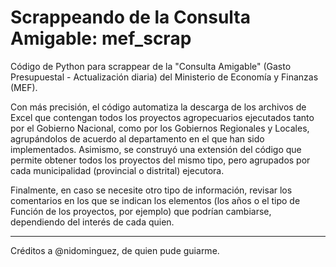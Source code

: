 # Scrappeando de la Consulta Amigable: mef_scrap

Código de Python para scrappear de la "Consulta Amigable" (Gasto Presupuestal - Actualización diaria) del Ministerio de Economía y Finanzas (MEF).

Con más precisión, el código automatiza la descarga de los archivos de Excel que contengan todos los proyectos agropecuarios ejecutados tanto por el Gobierno Nacional, como por los Gobiernos Regionales y Locales, agrupándolos de acuerdo al departamento en el que han sido implementados.
Asimismo, se construyó una extensión del código que permite obtener todos los proyectos del mismo tipo, pero agrupados por cada municipalidad (provincial o distrital) ejecutora.

Finalmente, en caso se necesite otro tipo de información, revisar los comentarios en los que se indican los elementos (los años o el tipo de Función de los proyectos, por ejemplo) que podrían cambiarse, dependiendo del interés de cada quien.

------------------------------------------------
Créditos a @nidominguez, de quien pude guiarme.
